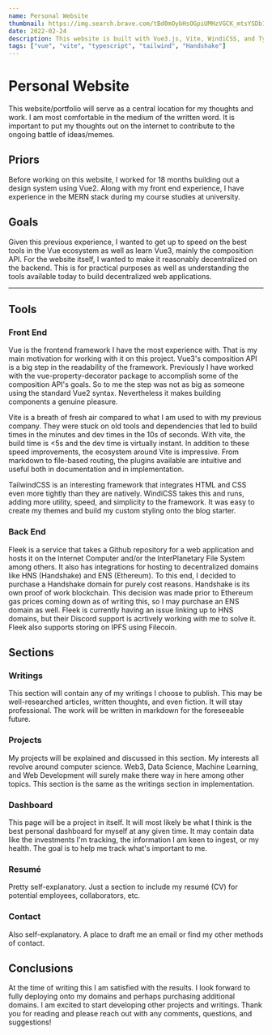 ```yaml
---
name: Personal Website
thumbnail: https://img.search.brave.com/tBd0mOybHsOGpiUMHzVGCK_mtsYSDb1rQop8HkLgRo4/rs:fit:1200:1125:1/g:ce/aHR0cHM6Ly9waXh5/Lm9yZy9zcmMvNDgw/LzQ4MDAzNDYuanBn
date: 2022-02-24
description: This website is built with Vue3.js, Vite, WindiCSS, and Typescript.  It is hosted on the Internet Computer using Fleek.  The domain is a decentralized handshake domain.  Built with the Elucidator blog starter.  
tags: ["vue", "vite", "typescript", "tailwind", "Handshake"]
---
```


# Personal Website

This website/portfolio will serve as a central location for my thoughts and work.  I am most comfortable in the medium of the written word.  It is important to put my thoughts out on the internet to contribute to the ongoing battle of ideas/memes.

## Priors

Before working on this website, I worked for 18 months building out a design system using Vue2.  Along with my front end experience, I have experience in the MERN stack during my course studies at university.

## Goals

Given this previous experience, I wanted to get up to speed on the best tools in the Vue ecosystem as well as learn Vue3, mainly the composition API.  For the website itself, I wanted to make it reasonably decentralized on the backend.  This is for practical purposes as well as understanding the tools available today to build decentralized web applications.

---

## Tools

### Front End

Vue is the frontend framework I have the most experience with.  That is my main motivation for working with it on this project.  Vue3's composition API is a big step in the readability of the framework.  Previously I have worked with the vue-property-decorator package to accomplish some of the composition API's goals.  So to me the step was not as big as someone using the standard Vue2 syntax.  Nevertheless it makes building components a genuine pleasure.

Vite is a breath of fresh air compared to what I am used to with my previous company.  They were stuck on old tools and dependencies that led to build times in the minutes and dev times in the 10s of seconds.  With vite, the build time is <5s and the dev time is virtually instant.  In addition to these speed improvements, the ecosystem around Vite is impressive.  From markdown to file-based routing, the plugins available are intuitive and useful both in documentation and in implementation.

TailwindCSS is an interesting framework that integrates HTML and CSS even more tightly than they are natively.  WindiCSS takes this and runs, adding more utility, speed, and simplicity to the framework.  It was easy to create my themes and build my custom styling onto the blog starter.

### Back End

Fleek is a service that takes a Github repository for a web application and hosts it on the Internet Computer and/or the InterPlanetary File System among others.  It also has integrations for hosting to decentralized domains like HNS (Handshake) and ENS (Ethereum).  To this end, I decided to purchase a Handshake domain for purely cost reasons.  Handshake is its own proof of work blockchain.  This decision was made prior to Ethereum gas prices coming down as of writing this, so I may purchase an ENS domain as well.  Fleek is currently having an issue linking up to HNS domains, but their Discord support is acrtively working with me to solve it.  Fleek also supports storing on IPFS using Filecoin.

## Sections

### Writings

This section will contain any of my writings I choose to publish.  This may be well-researched articles, written thoughts, and even fiction.  It will stay professional.  The work will be written in markdown for the foreseeable future.

### Projects

My projects will be explained and discussed in this section.  My interests all revolve around computer science.  Web3, Data Science, Machine Learning, and Web Development will surely make there way in here among other topics.  This section is the same as the writings section in implementation.

### Dashboard

This page will be a project in itself.  It will most likely be what I think is the best personal dashboard for myself at any given time.  It may contain data like the investments I'm tracking, the information I am keen to ingest, or my health.  The goal is to help me track what's important to me.

### Resumé

Pretty self-explanatory.  Just a section to include my resumé (CV) for potential employees, collaborators, etc.

### Contact

Also self-explanatory.  A place to draft me an email or find my other methods of contact.

## Conclusions

At the time of writing this I am satisfied with the results.  I look forward to fully deploying onto my domains and perhaps purchasing additional domains.  I am excited to start developing other projects and writings.  Thank you for reading and please reach out with any comments, questions, and suggestions!